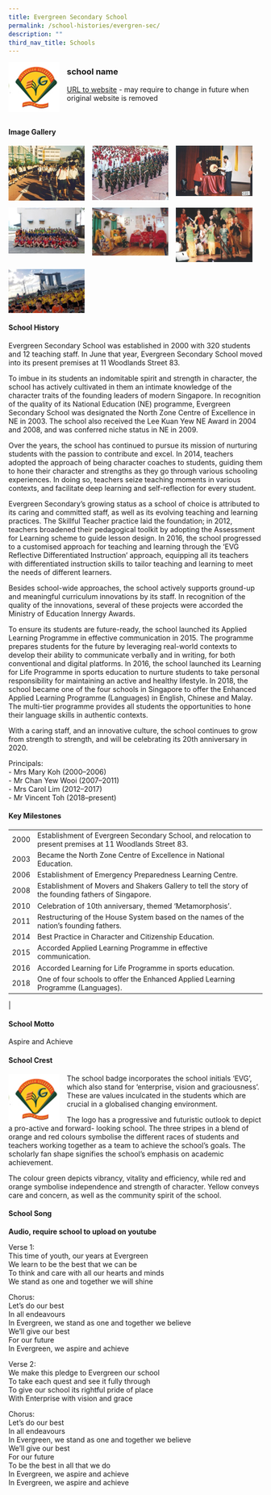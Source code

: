 ```yaml
---
title: Evergreen Secondary School
permalink: /school-histories/evergren-sec/
description: ""
third_nav_title: Schools
---
```

<img src="/images/evergreensec1.png" style="width:20%;margin-right:15px;" align = "left">

### **school name**
[URL to website](https://evergreensec.moe.edu.sg/) - may require to change in future when original website is removed

<br clear="left">

#### **Image Gallery**

<p><a href="https://staging.d1yxymztqoj7qn.amplifyapp.com/images/ahmadibrahimpri2.jpg">  
<img src="/images/evergreensec2.jpg" style="width:30%;margin-right:15px;" align = "left">
</a></p>

<p><a href="https://staging.d1yxymztqoj7qn.amplifyapp.com/images/ahmadibrahimpri3.jpg">  
<img src="/images/evergreensec3.jpg" style="width:30%;margin-right:15px;" align = "left">
</a></p>

<p><a href="https://staging.d1yxymztqoj7qn.amplifyapp.com/images/ahmadibrahimpri4.jpg">  
<img src="/images/evergreensec4.jpg" style="width:30%;margin-right:15px;" align = "left">
</a></p>

<br clear="left">

<p><a href="https://staging.d1yxymztqoj7qn.amplifyapp.com/images/ahmadibrahimpri2.jpg">  
<img src="/images/evergreensec5.jpg" style="width:30%;margin-right:15px;" align = "left">
</a></p>

<p><a href="https://staging.d1yxymztqoj7qn.amplifyapp.com/images/ahmadibrahimpri3.jpg">  
<img src="/images/evergreensec6.jpg" style="width:30%;margin-right:15px;" align = "left">
</a></p>

<p><a href="https://staging.d1yxymztqoj7qn.amplifyapp.com/images/ahmadibrahimpri4.jpg">  
<img src="/images/evergreensec7.jpg" style="width:30%;margin-right:15px;" align = "left">
</a></p>

<br clear="left">

<p><a href="https://staging.d1yxymztqoj7qn.amplifyapp.com/images/ahmadibrahimpri4.jpg">  
<img src="/images/evergreensec8.jpg" style="width:30%;margin-right:15px;" align = "left">
</a></p>

<br clear="left">

#### **School History**
Evergreen Secondary School was established in 2000 with 320 students and 12 teaching staff. In June that year, Evergreen Secondary School moved into its present premises at 11 Woodlands Street 83.  

To imbue in its students an indomitable spirit and strength in character, the school has actively cultivated in them an intimate knowledge of the character traits of the founding leaders of modern Singapore. In recognition of the quality of its National Education (NE) programme, Evergreen Secondary School was designated the North Zone Centre of Excellence in NE in 2003. The school also received the Lee Kuan Yew NE Award in 2004 and 2008, and was conferred niche status in NE in 2009.  

Over the years, the school has continued to pursue its mission of nurturing students with the passion to contribute and excel. In 2014, teachers adopted the approach of being character coaches to students, guiding them to hone their character and strengths as they go through various schooling experiences. In doing so, teachers seize teaching moments in various contexts, and facilitate deep learning and self-reflection for every student.

Evergreen Secondary’s growing status as a school of choice is attributed to its caring and committed staff, as well as its evolving teaching and learning practices. The Skillful Teacher practice laid the foundation; in 2012, teachers broadened their pedagogical toolkit by adopting the Assessment for Learning scheme to guide lesson design. In 2016, the school progressed to a customised approach for teaching and learning through the ‘EVG Reflective Differentiated Instruction’ approach, equipping all its teachers with differentiated instruction skills to tailor teaching and learning to meet the needs of different learners.

Besides school-wide approaches, the school actively supports ground-up and meaningful curriculum innovations by its staff. In recognition of the quality of the innovations, several of these projects were accorded the Ministry of Education Innergy Awards.

To ensure its students are future-ready, the school launched its Applied Learning Programme in effective communication in 2015. The programme prepares students for the future by leveraging real-world contexts to develop their ability to communicate verbally and in writing, for both conventional and digital platforms. In 2016, the school launched its Learning for Life Programme in sports education to nurture students to take personal responsibility for maintaining an active and healthy lifestyle. In 2018, the school became one of the four schools in Singapore to offer the Enhanced Applied Learning Programme (Languages) in English, Chinese and Malay. The multi-tier programme provides all students the opportunities to hone their language skills in authentic contexts.

With a caring staff, and an innovative culture, the school continues to grow from strength to strength, and will be celebrating its 20th anniversary in 2020. 

Principals:<br>
\- Mrs Mary Koh (2000–2006)<br>
\- Mr Chan Yew Wooi (2007–2011)<br>
\- Mrs Carol Lim (2012–2017)<br>
\- Mr Vincent Toh (2018–present)

#### **Key Milestones**

|  |  |
|:---:|---|
| 2000 | Establishment of Evergreen Secondary School, and relocation to present premises at 11 Woodlands Street 83. |
| 2003 | Became the North Zone Centre of Excellence in National Education. |
| 2006 | Establishment of Emergency Preparedness Learning Centre. |
| 2008 | Establishment of Movers and Shakers Gallery to tell the story of the founding fathers of Singapore. |
| 2010 | Celebration of 10th anniversary, themed ‘Metamorphosis’. |
| 2011 | Restructuring of the House System based on the names of the nation’s founding fathers. |
| 2014 | Best Practice in Character and Citizenship Education. |
| 2015 | Accorded Applied Learning Programme in effective communication. |
| 2016 | Accorded Learning for Life Programme in sports education. |
| 2018 | One of four schools to offer the Enhanced Applied Learning Programme (Languages). |
|

#### **School Motto**
Aspire and Achieve

#### **School Crest**
<img src="/images/evergreensec1.png" style="width:20%;margin-right:15px;" align = "left">

The school badge incorporates the school initials ‘EVG’, which also stand for ‘enterprise, vision and graciousness’. These are values inculcated in the students which are crucial in a globalised changing environment.

The logo has a progressive and futuristic outlook to depict a pro-active and forward- looking school. The three stripes in a blend of orange and red colours symbolise the different races of students and teachers working together as a team to achieve the school’s goals. The scholarly fan shape signifies the school’s emphasis on academic achievement.

The colour green depicts vibrancy, vitality and efficiency, while red and orange symbolise independence and strength of character. Yellow conveys care and concern, as well as the community spirit of the school.

#### **School Song**
**Audio, require school to upload on youtube**

Verse 1:<br>
This time of youth, our years at Evergreen<br>
We learn to be the best that we can be<br>
To think and care with all our hearts and minds<br>
We stand as one and together we will shine

Chorus:<br>
Let’s do our best<br>
In all endeavours<br>
In Evergreen, we stand as one and together we believe<br>
We’ll give our best<br>
For our future<br>
In Evergreen, we aspire and achieve

Verse 2:<br>
We make this pledge to Evergreen our school<br>
To take each quest and see it fully through<br>
To give our school its rightful pride of place<br>
With Enterprise with vision and grace

Chorus:<br>
Let’s do our best<br>
In all endeavours<br>
In Evergreen, we stand as one and together we believe<br>
We’ll give our best<br>
For our future<br>
To be the best in all that we do<br>
In Evergreen, we aspire and achieve<br>
In Evergreen, we aspire and achieve